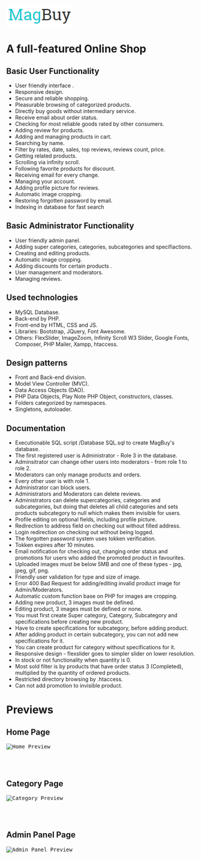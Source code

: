 ![alt text](web/assets/images/logo.png)

# A full-featured Online Shop


## Basic User Functionality


- User friendly interface .
- Responsive design.
- Secure and reliable shopping.
- Pleasurable browsing of categorized products.
- Directly buy goods without intermediary service.
- Receive email about order status.
- Checking for most reliable goods rated by other consumers.
- Adding review for products.
- Adding and managing products in cart.
- Searching by name.
- Filter by rates, date, sales, top reviews, reviews count, price.
- Getting related products.
- Scrolling via infinity scroll.
- Following favorite products for discount.
- Receiving email for every change.
- Managing your account.
- Adding profile picture for reviews.
- Automatic image cropping.
- Restoring forgotten password by email.
- Indexing in database for fast search

## Basic Administrator Functionality

- User friendly admin panel.
- Adding super categories, categories, subcategories and specifiactions.
- Creating and editing products.
- Automatic image cropping.
- Adding discounts for certain products .
- User management and moderators.
- Managing reviews.

## Used technologies

- MySQL Database.
- Back-end by PHP.
- Front-end by HTML, CSS and JS.
- Libraries: Bootstrap, JQuery, Font Awesome.
- Others: FlexSlider, ImageZoom, Infinity Scroll W3 Slider, Google Fonts, Composer, PHP Mailer, Xampp, htaccess.

## Design patterns

- Front and Back-end division.
- Model View Controller (MVC).
- Data Access Objects (DAO).
- PHP Data Objects, Play Note PHP Object, constructors, classes.
- Folders categorized by namespaces.
- Singletons, autoloader.

## Documentation

- Executionable SQL script /Database SQL.sql to create MagBuy's database.
- The first registered user is Administrator - Role 3 in the database.
- Adminsitrator can change other users into moderators - from role 1 to role 2.
- Moderators can only manage products and orders.
- Every other user is with role 1.
- Administrator can block users.
- Administrators and Moderators can delete reviews.
- Administrators can delete supercategories, categories and subcategories, but doing that deletes
all child categories and sets products subcategory to null which makes them invisible for users.
- Profile editing on optional fields, including profile picture.
- Redirection to address field on checking out without filled address.
- Login redirection on checking out without being logged.
- The forgotten password system uses tokken verification.
- Tokken expires after 10 minutes.
- Email notification for checking out, changing order status and promotions for users who added the
promoted product in favourites.
- Uploaded images must be below 5MB and one of these types - jpg, jpeg, gif, png. 
- Friendly user validation for type and size of image.
- Error 400 Bad Request for adding/editing invalid product image for Admin/Moderators.
- Automatic custom function base on PHP for images are cropping.
- Adding new product, 3 images must be defined.
- Editing product, 3 images must be defined or none.
- You must first create Super category, Category, Subcategory and specifications
before creating new product.
- Have to create specifications for subcategory, before adding product.
- After adding product in certain subcategory, you can not add new specifications for it.
- You can create product for category without specifications for it.
- Responsive design - flexslider goes to simpler slider on lower resolution.
- In stock or not functionality when quantity is 0.
- Most sold filter is by products that have order status 3 (Completed), multiplied by the quantity of
ordered products.
- Restricted directory browsing by .htaccess. 
- Can not add promotion to invisible product.


# Previews

## Home Page

<kbd>
<img src="https://raw.githubusercontent.com/lgadzhev/MagBuy/master/Demo1.jpg" alt="Home Preview">
</kbd>

<br/><br/>

## Category Page

<kbd>
<img src="https://raw.githubusercontent.com/lgadzhev/MagBuy/master/Demo2.jpg" alt="Category Preview">
</kbd>

<br/><br/>

## Admin Panel Page

<kbd>
<img src="https://raw.githubusercontent.com/lgadzhev/MagBuy/master/Demo3.jpg" alt="Admin Panel Preview">
</kbd>